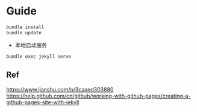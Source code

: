 # Guide

```bash  
bundle install
bundle update
```
- 本地启动服务   
```
bundle exec jekyll serve
```

## Ref
https://www.jianshu.com/p/3caaed303880
https://help.github.com/cn/github/working-with-github-pages/creating-a-github-pages-site-with-jekyll  

